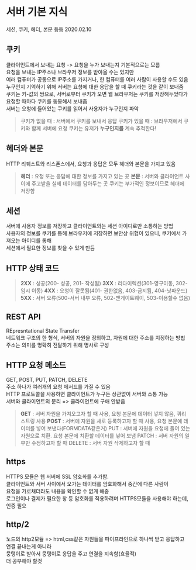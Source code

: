 # 서버 기본 지식
세션, 쿠키, 헤더, 본문 등등
2020.02.10

## 쿠키
클라이언트에서 보내는 요청 -> 요청을 누가 보내는지 기본적으로는 모름  
요청을 보내는 IP주소나 브라우저 정보를 받아올 수는 있지만  
여러 컴퓨터가 공통으로 IP주소를 가지거나, 한 컴퓨터를 여러 사람이 사용할 수도 있음  
누구인지 기억하기 위해 서버는 요청에 대한 응답을 할 때 쿠키라는 것을 같이 보내줌  
쿠키는 키-값의 쌍으로, 서버로부터 쿠키가 오면 웹 브라우저는 쿠키를 저장해두었다가  
요청할 때마다 쿠키를 동봉해서 보내줌  
서버는 요청에 들어있는 쿠키를 읽어서 사용자가 누구인지 파악  
> 쿠키가 없을 때 : 서버에서 쿠키를 보내서 응답
쿠키가 있을 때 : 브라우저에서 쿠키와 함께 서버에 요청
쿠키는 유저가 **누구인지를** 계속 추적한다!

## 헤더와 본문
HTTP 리퀘스트와 리스폰스에서, 요청과 응답은 모두 헤더와 본문을 가지고 있음  
>**헤더** : 요청 또는 응답에 대한 정보를 가지고 있는 곳
**본문** : 서버와 클라이언트 사이에 주고받을 실제 데이터를 담아두는 곳
쿠키는 부가적인 정보이므로 헤더에 저장함

## 세션
서버에 사용자 정보를 저장하고 클라이언트와는 세션 아이디로만 소통하는 방법  
사용자의 정보를 쿠키를 통해 브라우저에 저장하면 보안상 위험이 있으니, 쿠키에서 가져오는 아이디를 통해  
세션에서 필요한 정보를 찾을 수 있게 만듬

## HTTP 상태 코드
>**2XX** : 성공(200- 성공, 201- 작성됨)
**3XX** : 리다이렉션(301-영구이동, 302-임시 이동)
**4XX** : 요청이 잘못됨(401- 권한없음, 403-금지됨, 404-낫파운드)
**5XX** : 서버 오류(500-서버 내부 오류, 502-밷게이트웨이, 503-이용할수 없음)

## REST API
REpresntational State Transfer  
네트워크 구조의 한 형식, 서버의 자원을 정의하고, 자원에 대한 주소를 지정하는 방법  
주소는 의미를 명확히 전달하기 위해 명사로 구성

## HTTP 요청 메소드
GET, POST, PUT, PATCH, DELETE  
주소 하나가 여러개의 요청 메서드를 가질 수 있음  
HTTP 프로토콜을 사용하면 클라이언트가 누구든 상관없이 서버와 소통 가능  
서버와 클라이언트의 분리 => 클라이언트에 구애 안받음  

>**GET** : 서버 자원을 가져오고자 할 때 사용, 요청 본문에 데이터 넣지 않음, 쿼리스트링 사용
**POST** : 서버에 자원을 새로 등록하고자 할 때 사용, 요청 본문에 데이터를 넣어 보낸다(FORMDATA같은거)
PUT : 서버에 자원을 요청에 들어 있는 자원으로 치환. 요청 본문에 치환할 데이터를 넣어 보냄
PATCH : 서버 자원의 일부만 수정하고자 할 때
DELETE : 서버 자원 삭제하고자 할 때

## https
HTTPS 모듈은 웹 서버에 SSL 암호화를 추가함.  
클라이언트와 서버 사이에서 오가는 데이터를 암호화해서 중간에 다른 사람이  
요청을 가로채더라도 내용을 확인할 수 없게 해줌  
로그인이나 결제가 필요한 창 등
암호화를 적용하려며 HTTPS모듈을 사용해야 하는데, 인증 필요

## http/2
노드의 http2모듈 => html,css같은 자원들을 파이프라인으로 하나씩 받고 응답하고 연결 끝내는게 아니라  
뭉탱이로 받아서 뭉탱이로 응답을 주고 연결을 지속함(효율적)  
더 공부해야 할것
